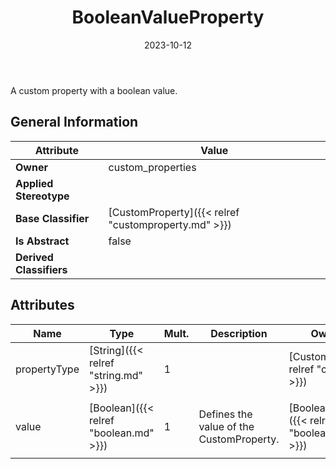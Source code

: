 ﻿---
title: BooleanValueProperty
toc: false
type: specs
date: "2023-10-12"
draft: false
specification: VEC
version: 2.1.0
documentType: "Recommendation"
elementType: Class
classes:
  - BooleanValueProperty
menu_name: vec-2.1.0
---
<p> A custom property with a boolean value.      </p>

## General Information

| Attribute               | Value |
|-------------------------|-------|
| **Owner**               | custom_properties |
| **Applied Stereotype**  |   |
| **Base Classifier**     | [CustomProperty]({{< relref "customproperty.md" >}})<br/>  |
| **Is Abstract**         | false |
| **Derived Classifiers** |   |

## Attributes
|  Name  |  Type  |  Mult.  |  Description  |  Owning Classifier  |
|--------|--------|---------|---------------|--------------|
|propertyType| [String]({{< relref "string.md" >}}) | 1 |  | [CustomProperty]({{< relref "customproperty.md" >}}) |
|value| [Boolean]({{< relref "boolean.md" >}}) | 1 | <p> Defines the value of the CustomProperty.      </p> | [BooleanValueProperty]({{< relref "booleanvalueproperty.md" >}}) |





